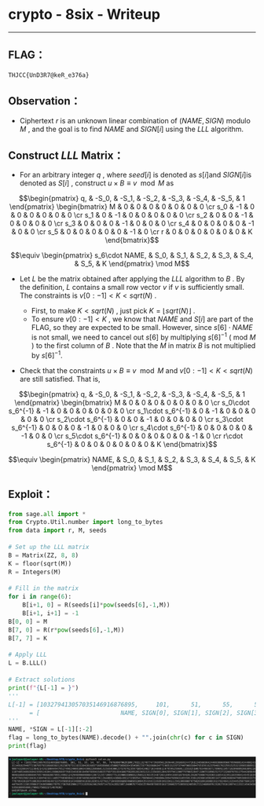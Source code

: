 # crypto - 8six - Writeup

---  

## FLAG：
`THJCC{UnD3R7@keR_e376a}`

## Observation：
- Ciphertext  $r$  is an unknown linear combination of $(NAME,SIGN)$ modulo  $M$ , and the goal is to find  $NAME$  and  $SIGN[i]$  using the  $LLL$  algorithm.  

## Construct  $LLL$  Matrix：

- For an arbitrary integer  $q$  , where  $seed[i]$  is denoted as  $s[i]$​  and  $SIGN[i]$​  is denoted as  $S[i]$​  , construct  $u \times B \equiv v \mod M$  as  
```math
\begin{pmatrix}
q, & -S_0, & -S_1, & -S_2, & -S_3, & -S_4, & -S_5, & 1
\end{pmatrix}
\begin{bmatrix} 
M & 0 & 0 & 0 & 0 & 0 & 0 & 0 \cr
s_0 & -1 & 0 & 0 & 0 & 0 & 0 & 0 \cr
s_1 & 0 & -1 & 0 & 0 & 0 & 0 & 0 \cr
s_2 & 0 & 0 & -1 & 0 & 0 & 0 & 0 \cr
s_3 & 0 & 0 & 0 & -1 & 0 & 0 & 0 \cr
s_4 & 0 & 0 & 0 & 0 & -1 & 0 & 0 \cr
s_5 & 0 & 0 & 0 & 0 & 0 & -1 & 0 \cr
r & 0 & 0 & 0 & 0 & 0 & 0 & K
\end{bmatrix}
```

```math
\equiv \begin{pmatrix}
s_6\cdot NAME, & S_0, & S_1, & S_2, & S_3, & S_4, & S_5, & K
\end{pmatrix} \mod M
```
- Let  $L$  be the matrix obtained after applying the  $LLL$  algorithm to  $B$ . By the definition,  $L$  contains a small row vector  $v$  if  $v$  is sufficiently small. The constraints is  $v[0:-1]<K< sqrt(N)$ .
	- First, to make  $K<  sqrt(N)$  , just pick  $K=\lfloor  sqrt(N) \rfloor$ .
	- To ensure  $v[0:-1]<K$ , we know that  $NAME$  and  $S[i]$​ are part of the FLAG, so they are expected to be small. However, since  $s[6]\cdot NAME$  is not small, we need to cancel out  $s[6]$  by multiplying  $s[6]^{-1}$  ( mod  $M$  ) to the first column of  $B$ . Note that the  $M$  in matrix  $B$ is not multiplied by  $s[6]^{-1}$.  

- Check that the constraints  $u \times B \equiv v \mod M$  and  $v[0:-1]<K< sqrt(N)$  are still satisfied. That is,  
```math
\begin{pmatrix}
q, & -S_0, & -S_1, & -S_2, & -S_3, & -S_4, & -S_5, & 1
\end{pmatrix}
\begin{bmatrix} 
M & 0 & 0 & 0 & 0 & 0 & 0 & 0 \cr
s_0\cdot s_6^{-1} & -1 & 0 & 0 & 0 & 0 & 0 & 0 \cr
s_1\cdot s_6^{-1} & 0 & -1 & 0 & 0 & 0 & 0 & 0 \cr
s_2\cdot s_6^{-1} & 0 & 0 & -1 & 0 & 0 & 0 & 0 \cr
s_3\cdot s_6^{-1} & 0 & 0 & 0 & -1 & 0 & 0 & 0 \cr
s_4\cdot s_6^{-1} & 0 & 0 & 0 & 0 & -1 & 0 & 0 \cr
s_5\cdot s_6^{-1} & 0 & 0 & 0 & 0 & 0 & -1 & 0 \cr
r\cdot s_6^{-1} & 0 & 0 & 0 & 0 & 0 & 0 & K
\end{bmatrix}
```


```math
\equiv \begin{pmatrix}
NAME, & S_0, & S_1, & S_2, & S_3, & S_4, & S_5, & K
\end{pmatrix} \mod M
```

## Exploit：  

```python
from sage.all import *
from Crypto.Util.number import long_to_bytes
from data import r, M, seeds
  
# Set up the LLL matrix
B = Matrix(ZZ, 8, 8)
K = floor(sqrt(M))
R = Integers(M)
  
# Fill in the matrix
for i in range(6):
    B[i+1, 0] = R(seeds[i]*pow(seeds[6],-1,M))
    B[i+1, i+1] = -1
B[0, 0] = M
B[7, 0] = R(r*pow(seeds[6],-1,M))
B[7, 7] = K
  
# Apply LLL
L = B.LLL()
  
# Extract solutions
print(f"{L[-1] = }")
'''
L[-1] = [103279413057035146916876895,     101,      51,      55,      54,      97,      98, K]
      = [                       NAME, SIGN[0], SIGN[1], SIGN[2], SIGN[3], SIGN[4], SIGN[5], K]
'''
NAME, *SIGN = L[-1][:-2]
flag = long_to_bytes(NAME).decode() + "".join(chr(c) for c in SIGN)
print(flag)
```

![pic](pic/flag.png)
